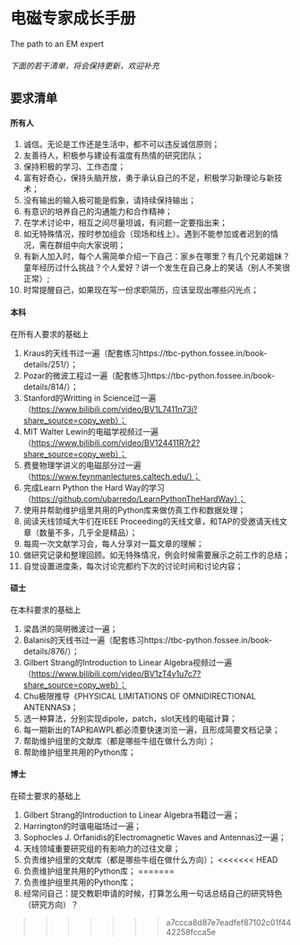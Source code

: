 # 电磁专家成长手册

The path to an EM expert

###### 下面的若干清单，将会保持更新，欢迎补充

## 要求清单

#### 所有人

1. 诚信。无论是工作还是生活中，都不可以违反诚信原则；
2. 友善待人，积极参与建设有温度有热情的研究团队；
3. 保持积极的学习、工作态度；
4. 富有好奇心，保持头脑开放，勇于承认自己的不足，积极学习新理论与新技术；
5. 没有输出的输入极可能是假象，请持续保持输出；
6. 有意识的培养自己的沟通能力和合作精神；
7. 在学术讨论中，相互之间尽量坦诚，有问题一定要指出来；
8. 如无特殊情况，按时参加组会（现场和线上）。遇到不能参加或者迟到的情况，需在群组中向大家说明；
9. 有新人加入时，每个人需简单介绍一下自己：家乡在哪里？有几个兄弟姐妹？童年经历过什么挑战？个人爱好？讲一个发生在自己身上的笑话（别人不笑很正常）;
10. 时常提醒自己，如果现在写一份求职简历，应该呈现出哪些闪光点；

#### 本科

在所有人要求的基础上

1. Kraus的天线书过一遍（配套练习https://tbc-python.fossee.in/book-details/251/）；
2. Pozar的微波工程过一遍（配套练习https://tbc-python.fossee.in/book-details/814/）；
3. Stanford的Writting in Science过一遍（https://www.bilibili.com/video/BV1L7411n73j?share_source=copy_web）；
4. MIT Walter Lewin的电磁学视频过一遍（https://www.bilibili.com/video/BV124411R7r2?share_source=copy_web）；
5. 费曼物理学讲义的电磁部分过一遍（https://www.feynmanlectures.caltech.edu/）；
6. 完成Learn Python the Hard Way的学习（https://github.com/ubarredo/LearnPythonTheHardWay）；
7. 使用并帮助维护组里共用的Python库来做仿真工作和数据处理；
8. 阅读天线领域大牛们在IEEE Proceeding的天线文章，和TAP的受邀请天线文章（数量不多，几乎全是精品）；
9. 每周一次文献学习会，每人分享对一篇文章的理解；
10. 做研究记录和整理回顾。如无特殊情况，例会时候需要展示之前工作的总结；
11. 自觉设置进度条，每次讨论完都约下次的讨论时间和讨论内容；

#### 硕士

在本科要求的基础上

1. 梁昌洪的简明微波过一遍；
2. Balanis的天线书过一遍（配套练习https://tbc-python.fossee.in/book-details/876/）；
3. Gilbert Strang的Introduction to Linear Algebra视频过一遍（https://www.bilibili.com/video/BV1zT4y1u7c7?share_source=copy_web）；
4. Chu极限推导《PHYSICAL LIMITATIONS OF OMNIDIRECTIONAL ANTENNAS》；
5. 选一种算法，分别实现dipole，patch，slot天线的电磁计算；
6. 每一期新出的TAP和AWPL都必须要快速浏览一遍，且形成简要文档记录；
7. 帮助维护组里的文献库（都是哪些牛组在做什么方向）；
8. 帮助维护组里共用的Python库；

#### 博士

在硕士要求的基础上

1. Gilbert Strang的Introduction to Linear Algebra书籍过一遍；
2. Harrington的时谐电磁场过一遍；
3. Sophocles J. Orfanidis的Electromagnetic Waves and Antennas过一遍；
4. 天线领域重要研究组的有影响力的过往文章；
5. 负责维护组里的文献库（都是哪些牛组在做什么方向）；
<<<<<<< HEAD
6. 负责维护组里共用的Python库；
=======
6. 负责维护组里共用的Python库；
7. 经常问自己：提交教职申请的时候，打算怎么用一句话总结自己的研究特色（研究方向）？
>>>>>>> a7ccca8d87e7eadfef87102c01f4442258fcca5e
